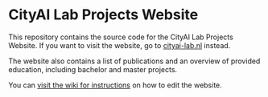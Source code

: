 # CityAI Lab Projects Website
This repository contains the source code for the CityAI Lab Projects Website.
If you want to visit the website, go to [cityai-lab.nl](http://cityai-lab.nl/) instead.

The website also contains a list of publications and an overview of provided education, including bachelor and master projects.

You can [visit the wiki for instructions](https://github.com/TUD-CityAI-Lab/cityai-projects/wiki) on how to edit the website.
